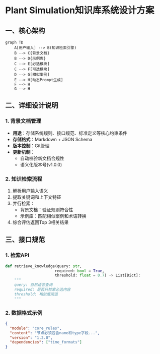 # Plant Simulation知识库系统设计方案

## 一、核心架构

```mermaid
graph TD
    A[用户输入] --> B(知识检索引擎)
    B --> C{背景文档}
    B --> D{示例库}
    C --> E[必选模块]
    C --> F[可选模块]
    D --> G[相似案例]
    E --> H[动态Prompt生成]
    F --> H
    G --> H
```

## 二、详细设计说明

### 1. 背景文档管理
- **用途**：存储系统规则、接口规范、标准定义等核心约束条件
- **存储格式**：Markdown + JSON Schema
- **版本控制**：Git管理
- **更新机制**：
  - 自动校验新文档合规性
  - 语义化版本号(v1.0.0)

### 2. 知识检索流程
1. 解析用户输入语义
2. 提取关键词和上下文特征
3. 并行检索：
   - 背景文档：验证规则符合性
   - 示例库：匹配相似案例和术语转换
4. 综合评估返回Top 3相关结果

## 三、接口规范

### 1. 检索API
```python
def retrieve_knowledge(query: str, 
                      required: bool = True,
                      threshold: float = 0.7) -> List[Dict]:
    """
    query: 自然语言查询
    required: 是否只检索必选内容
    threshold: 相似度阈值
    """
```

### 2. 数据格式示例
```json
{
  "module": "core_rules",
  "content": "节点必须包含name和type字段...",
  "version": "1.2.0",
  "dependencies": ["time_formats"]
}